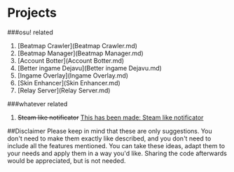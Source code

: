 # Projects
###osu! related
1. [Beatmap Crawler](Beatmap Crawler.md)
1. [Beatmap Manager](Beatmap Manager.md)
1. [Account Botter](Account Botter.md)
1. [Better ingame Dejavu](Better ingame Dejavu.md)
1. [Ingame Overlay](Ingame Overlay.md)
1. [Skin Enhancer](Skin Enhancer.md)
1. [Relay Server](Relay Server.md)

###whatever related
1. ~~Steam like notificator~~ [This has been made: Steam like notificator](https://github.com/The-Aquila-Network-Community/Steam-like-notificator)

##Disclaimer
Please keep in mind that these are only suggestions. You don't need to make them exactly like described,
and you don't need to include all the features mentioned.
You can take these ideas, adapt them to your needs and apply them in a way you'd like.
Sharing the code afterwards would be appreciated, but is not needed.
